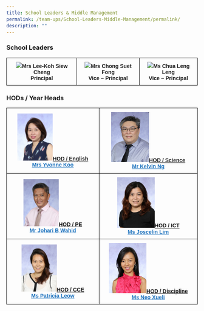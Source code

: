 ```yaml
---
title: School Leaders & Middle Management
permalink: /team-ups/School-Leaders-Middle-Management/permalink/
description: ""
---
```

### **School Leaders**

<style type="text/css">
.tg  {border-collapse:collapse;border-spacing:0;}
.tg td{border-color:black;border-style:solid;border-width:1px;font-family:Arial, sans-serif;font-size:14px;
  overflow:hidden;padding:10px 5px;word-break:normal;}
.tg th{border-color:black;border-style:solid;border-width:1px;font-family:Arial, sans-serif;font-size:14px;
  font-weight:normal;overflow:hidden;padding:10px 5px;word-break:normal;}
.tg .tg-f4yw{background-color:#FFF;text-align:center;vertical-align:middle}
.tg .tg-vgmr{background-color:#;text-align:center;vertical-align:middle}
</style>
<table class="tg">
<thead>
  <tr>
    <td colspan="3" class="tg-vgmr"><img style="width:60%" src="https://unitypri.moe.edu.sg/wp-content/uploads/2022/08/mrs-lee-koh-siew-cheng-600x800.jpg"><span style="font-weight:bold">Mrs Lee-Koh Siew Cheng</span><br><span style="font-weight:bold">Principal</span></td>
		 <td colspan="3" class="tg-vgmr"><img style="width:60%" src="https://unitypri.moe.edu.sg/wp-content/uploads/2022/08/mrs-chong-suet-fong-600x800.jpg"><span style="font-weight:bold">Mrs Chong Suet Fong</span><br><span style="font-weight:bold">Vice – Principal</span></td>
    <td colspan="3" class="tg-vgmr"><img style="width:50%" src="https://unitypri.moe.edu.sg/wp-content/uploads/2022/08/ms-chua-leng-leng-600x800.jpg"><span style="font-weight:bold">Ms Chua Leng Leng</span><br><span style="font-weight:bold">Vice – Principal</span><br></td>
		</tr>
</thead>
</table>

### **HODs / Year Heads**

<style type="text/css">
.tg  {border-collapse:collapse;border-spacing:0;}
.tg td{border-color:black;border-style:solid;border-width:1px;font-family:Arial, sans-serif;font-size:14px;
  overflow:hidden;padding:10px 5px;word-break:normal;}
.tg th{border-color:black;border-style:solid;border-width:1px;font-family:Arial, sans-serif;font-size:14px;
  font-weight:normal;overflow:hidden;padding:10px 5px;word-break:normal;}
.tg .tg-f4yw{background-color:#FFF;text-align:center;vertical-align:middle}
.tg .tg-vgmr{background-color:#;text-align:center;vertical-align:middle}
</style>
<table class="tg">
<thead>
  <tr>
    <td colspan="2" class="tg-vgmr"><img style="width:40%" src="/images/Our%20Team%20UPS/SL%20&%20Middle%20Management/Middle%20Management/mrs%20yvonne%20koo.jpg"><span style="font-weight:bold"><span style="text-decoration:underline">HOD / English</span><br><span style="font-weight:bold"><a rel="noopener noreferrer" target="_blank" href="mailto:yvonne_koo@schools.gov.sg"><span style="text-decoration:underline;color:#1E73BE;background-color:transparent">Mrs Yvonne Koo</span></a></span>
		 <td colspan="2" class="tg-vgmr"><img style="width:40%" src="/images/Our%20Team%20UPS/SL%20&%20Middle%20Management/Middle%20Management/mr%20kelvin%20ng%20chin%20khiang.jpg"><span style="font-weight:bold"><span style="text-decoration:underline">HOD / Science</span><br><span style="font-weight:bold"><a rel="noopener noreferrer" target="_blank" href="mailto:kelvin_ng_chin_khiang@schools.gov.sg"><span style="text-decoration:underline;color:#1E73BE;background-color:transparent">Mr Kelvin Ng</span></a></span></td>
	</tr>
	<tr>
		<td colspan="2" class="tg-vgmr"><img style="width:40%" src="/images/Our%20Team%20UPS/SL%20&%20Middle%20Management/Middle%20Management/mr%20johari%20wahid.jpg"><span style="font-weight:bold"><span style="text-decoration:underline">HOD / PE</span><br><span style="font-weight:bold"><a rel="noopener noreferrer" target="_blank" href="mailto:johari_b_wahid@schools.gov.sg"><span style="text-decoration:underline;color:#1E73BE;background-color:transparent">Mr Johari B Wahid</span></a></span></td>
			<td colspan="2" class="tg-vgmr"><img style="width:40%" src="/images/Our%20Team%20UPS/SL%20&%20Middle%20Management/Middle%20Management/ms%20Joscelin%20lim%20poh%20chen.jpg"><span style="font-weight:bold"><span style="text-decoration:underline">HOD / ICT</span><br><span style="font-weight:bold"><a rel="noopener noreferrer" target="_blank" href="mailto:lim_poh_chen@schools.gov.sg"><span style="text-decoration:underline;color:#1E73BE;background-color:transparent">Ms Joscelin Lim</span></a></span></td>
	</tr>
			<tr>
		<td colspan="2" class="tg-vgmr"><img style="width:40%" src="/images/Our%20Team%20UPS/SL%20&%20Middle%20Management/Middle%20Management/ms%20patricia%20leow%20saw%20ping.jpg"><span style="font-weight:bold"><span style="text-decoration:underline">HOD / CCE</span><br><span style="font-weight:bold"><a rel="noopener noreferrer" target="_blank" href="mailto:leow_saw_ping@schools.gov.sg"><span style="text-decoration:underline;color:#1E73BE;background-color:transparent">Ms Patricia Leow</span></a></span></td>
			<td colspan="2" class="tg-vgmr"><img style="width:40%" src="/images/Our%20Team%20UPS/SL%20&%20Middle%20Management/Middle%20Management/ms%20neo%20xueli.jpg"><span style="font-weight:bold"><span style="text-decoration:underline">HOD / Discipline</span><br><span style="font-weight:bold"><a rel="noopener noreferrer" target="_blank" href="mailto:lim_poh_chen@schools.gov.sg"><span style="text-decoration:underline;color:#1E73BE;background-color:transparent">Ms Neo Xueli</span></a></span></td>
	</tr>
</thead>
</table>